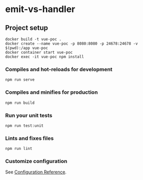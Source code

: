 # emit-vs-handler

## Project setup
```
docker build -t vue-poc .
docker create --name vue-poc -p 8080:8080 -p 24678:24678 -v $(pwd):/app vue-poc
docker container start vue-poc
docker exec -it vue-poc npm install
```

### Compiles and hot-reloads for development
```
npm run serve
```

### Compiles and minifies for production
```
npm run build
```

### Run your unit tests
```
npm run test:unit
```

### Lints and fixes files
```
npm run lint
```

### Customize configuration
See [Configuration Reference](https://cli.vuejs.org/config/).
